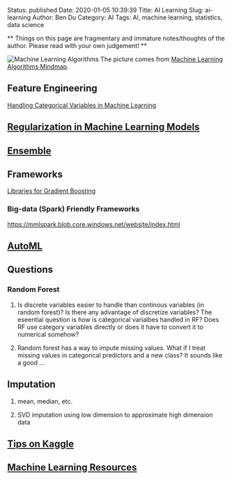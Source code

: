 Status: published
Date: 2020-01-05 10:39:39
Title: AI Learning
Slug: ai-learning
Author: Ben Du
Category: AI
Tags: AI, machine learning, statistics, data science

**
Things on this page are fragmentary and immature notes/thoughts of the author.
Please read with your own judgement!
**

![Machine Learning Algorithms](https://jixta.files.wordpress.com/2015/11/machinelearningalgorithms.png)
The picture comes from [Machine Learning Algorithms Mindmap](https://jixta.wordpress.com/2015/07/17/machine-learning-algorithms-mindmap/).

## Feature Engineering

[Handling Categorical Variables in Machine Learning](http://www.legendu.net/misc/blog/handling-categorical-variables-in-machine-learning/)

## [Regularization in Machine Learning Models](http://www.legendu.net/misc/blog/regularization-in-machine-learning-models/)

## [Ensemble](http://www.legendu.net/misc/blog/ai-ensemble/)

## Frameworks

[Libraries for Gradient Boosting](http://www.legendu.net/misc/blog/libraries-for-gradient-boosting/)



### Big-data (Spark) Friendly Frameworks

https://mmlspark.blob.core.windows.net/website/index.html

## [AutoML](http://www.legendu.net/misc/blog/automl-tips/)


## Questions

### Random Forest

1. Is discrete variables easier to handle than continous variables (in random forest)?
    Is there any advantage of discretize variables?
    The eseential question is how is categorical varialbes handled in RF?
    Does RF use category variables directly or does it have to convert it to numerical somehow?

2. Random forest has a way to impute missing values.
    What if I treat missing values in categorical predictors and a new class?
    It sounds like a good ...

## Imputation

1. mean, median, etc.

1. SVD imputation using low dimension to approximate high dimension data

## [Tips on Kaggle](http://www.legendu.net/misc/blog/tips-on-kaggle/)

## [Machine Learning Resources](http://www.legendu.net/misc/blog/machine-learning-resources/)
